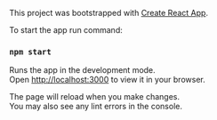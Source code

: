 This project was bootstrapped with [Create React App](https://github.com/facebook/create-react-app).

To start the app run command:

### `npm start`

Runs the app in the development mode.\
Open [http://localhost:3000](http://localhost:3000) to view it in your browser.

The page will reload when you make changes.\
You may also see any lint errors in the console.